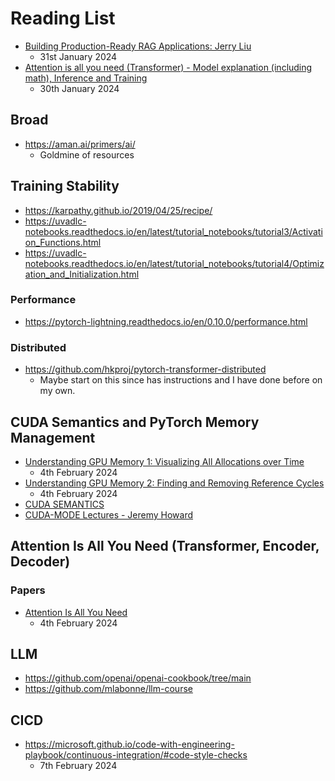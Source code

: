 # Reading List

-   [Building Production-Ready RAG Applications: Jerry Liu](https://www.youtube.com/watch?v=TRjq7t2Ms5I)
    -   31st January 2024
-   [Attention is all you need (Transformer) - Model explanation (including math), Inference and Training](https://www.youtube.com/watch?v=bCz4OMemCcA&t=51s)
    -   30th January 2024

## Broad

-   https://aman.ai/primers/ai/
    -   Goldmine of resources

## Training Stability

-   https://karpathy.github.io/2019/04/25/recipe/
-   https://uvadlc-notebooks.readthedocs.io/en/latest/tutorial_notebooks/tutorial3/Activation_Functions.html
-   https://uvadlc-notebooks.readthedocs.io/en/latest/tutorial_notebooks/tutorial4/Optimization_and_Initialization.html

### Performance

-   https://pytorch-lightning.readthedocs.io/en/0.10.0/performance.html

### Distributed

-   https://github.com/hkproj/pytorch-transformer-distributed
    -   Maybe start on this since has instructions and I have done before on my
        own.

## CUDA Semantics and PyTorch Memory Management

-   [Understanding GPU Memory 1: Visualizing All Allocations over Time](https://pytorch.org/blog/understanding-gpu-memory-1/)
    -   4th February 2024
-   [Understanding GPU Memory 2: Finding and Removing Reference Cycles](https://pytorch.org/blog/understanding-gpu-memory-2/)
    -   4th February 2024
-   [CUDA SEMANTICS](https://pytorch.org/docs/stable/notes/cuda.html)
-   [CUDA-MODE Lectures - Jeremy Howard](https://github.com/cuda-mode/lectures)

## Attention Is All You Need (Transformer, Encoder, Decoder)

### Papers

-   [Attention Is All You Need](https://arxiv.org/abs/1706.03762)
    -   4th February 2024

## LLM

-   https://github.com/openai/openai-cookbook/tree/main
-   https://github.com/mlabonne/llm-course

## CICD

-   https://microsoft.github.io/code-with-engineering-playbook/continuous-integration/#code-style-checks
    -   7th February 2024
